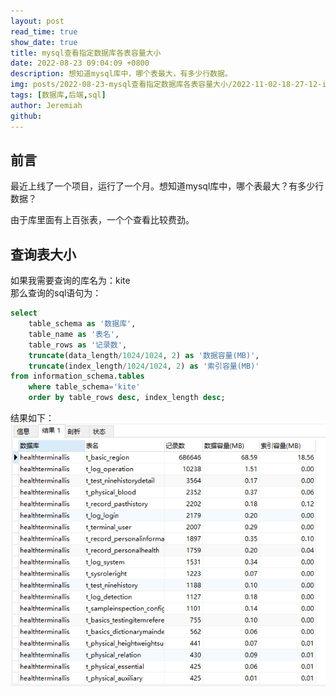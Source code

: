 ```yaml
---
layout: post
read_time: true
show_date: true
title: mysql查看指定数据库各表容量大小
date: 2022-08-23 09:04:09 +0800
description: 想知道mysql库中，哪个表最大，有多少行数据。
img: posts/2022-08-23-mysql查看指定数据库各表容量大小/2022-11-02-18-27-12-image.png
tags: [数据库,后端,sql]
author: Jeremiah
github: 
---
```


## 前言

最近上线了一个项目，运行了一个月。想知道mysql库中，哪个表最大？有多少行数据？

由于库里面有上百张表，一个个查看比较费劲。

## 查询表大小

如果我需要查询的库名为：kite  
那么查询的sql语句为：  

```sql
select
    table_schema as '数据库',
    table_name as '表名',
    table_rows as '记录数',
    truncate(data_length/1024/1024, 2) as '数据容量(MB)',
    truncate(index_length/1024/1024, 2) as '索引容量(MB)'
from information_schema.tables
    where table_schema='kite'
    order by table_rows desc, index_length desc;
```

结果如下：
![结果图片](../assets/img/posts/20220823/Snipaste_2022-08-23_09-01-53.png)
